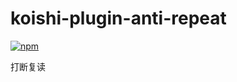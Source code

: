 # koishi-plugin-anti-repeat

[![npm](https://img.shields.io/npm/v/koishi-plugin-anti-repeat?style=flat-square)](https://www.npmjs.com/package/koishi-plugin-anti-repeat)

打断复读
